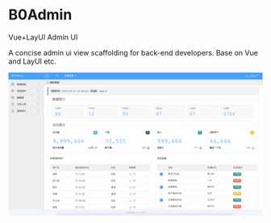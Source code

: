 # B0Admin
Vue+LayUI Admin UI

A concise admin ui view scaffolding for back-end developers. Base on Vue and LayUI etc.


![B0Admin](https://raw.githubusercontent.com/bitepeng/b0admin/master/assets/images/show.png)
